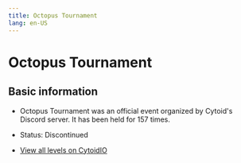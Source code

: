 ```yaml
---
title: Octopus Tournament
lang: en-US
---
```

# Octopus Tournament

## Basic information

- Octopus Tournament was an official event organized by Cytoid's Discord server. It has been held for 157 times.

- Status: Discontinued

- [View all levels on CytoidIO](https://cytoid.io/collections/octopus.tournament)
